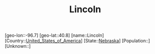 ﻿---
title: "Lincoln"
location: [40.8,-96.7]
type: City
tags:
- geo/City


SpocWebEntityId: 17733
isDeleted: false
confidential: public

---
[geo-lon::-96.7]
[geo-lat::40.8]
[name::Lincoln]
[Country::[United_States_of_America](North-America/United_States_of_America.md)]
[State::[Nebraska](North-America/United_States_of_America/Nebraska.md)]
[Population::]
[Unknown::]

